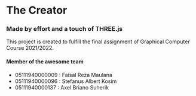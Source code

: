 # The Creator
### Made by effort and a touch of THREE.js

This project is created to fulfill the final assignment of Graphical Computer Course 2021/2022.

#### Member of the awesome team
 - 05111940000009 : Faisal Reza Maulana
 - 05111940000096 : Stefanus Albert Kosim
 - 05111940000137 : Axel Briano Suherik 